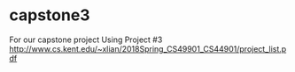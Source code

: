 # capstone3

For our capstone project
Using Project #3
http://www.cs.kent.edu/~xlian/2018Spring_CS49901_CS44901/project_list.pdf
